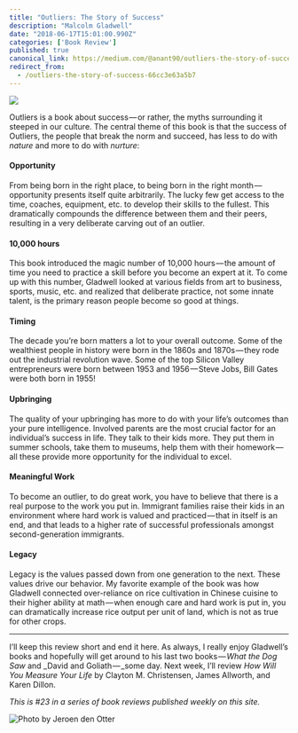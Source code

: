 ```yaml
---
title: "Outliers: The Story of Success"
description: "Malcolm Gladwell"
date: "2018-06-17T15:01:00.990Z"
categories: ['Book Review']
published: true
canonical_link: https://medium.com/@anant90/outliers-the-story-of-success-66cc3e63a5b7
redirect_from:
  - /outliers-the-story-of-success-66cc3e63a5b7
---
```


![](./asset-1.jpeg)

Outliers is a book about success — or rather, the myths surrounding it steeped in our culture. The central theme of this book is that the success of Outliers, the people that break the norm and succeed, has less to do with _nature_ and more to do with _nurture_:

#### Opportunity

From being born in the right place, to being born in the right month — opportunity presents itself quite arbitrarily. The lucky few get access to the time, coaches, equipment, etc. to develop their skills to the fullest. This dramatically compounds the difference between them and their peers, resulting in a very deliberate carving out of an outlier.

#### 10,000 hours

This book introduced the magic number of 10,000 hours — the amount of time you need to practice a skill before you become an expert at it. To come up with this number, Gladwell looked at various fields from art to business, sports, music, etc. and realized that deliberate practice, not some innate talent, is the primary reason people become so good at things.

#### Timing

The decade you’re born matters a lot to your overall outcome. Some of the wealthiest people in history were born in the 1860s and 1870s — they rode out the industrial revolution wave. Some of the top Silicon Valley entrepreneurs were born between 1953 and 1956 — Steve Jobs, Bill Gates were both born in 1955!

#### Upbringing

The quality of your upbringing has more to do with your life’s outcomes than your pure intelligence. Involved parents are the most crucial factor for an individual’s success in life. They talk to their kids more. They put them in summer schools, take them to museums, help them with their homework — all these provide more opportunity for the individual to excel.

#### Meaningful Work

To become an outlier, to do great work, you have to believe that there is a real purpose to the work you put in. Immigrant families raise their kids in an environment where hard work is valued and practiced — that in itself is an end, and that leads to a higher rate of successful professionals amongst second-generation immigrants.

#### Legacy

Legacy is the values passed down from one generation to the next. These values drive our behavior. My favorite example of the book was how Gladwell connected over-reliance on rice cultivation in Chinese cuisine to their higher ability at math — when enough care and hard work is put in, you can dramatically increase rice output per unit of land, which is not as true for other crops.

---

I’ll keep this review short and end it here. As always, I really enjoy Gladwell’s books and hopefully will get around to his last two books — _What the Dog Saw_ and _David and Goliath — _some day. Next week, I’ll review _How Will You Measure Your Life_ by Clayton M. Christensen, James Allworth, and Karen Dillon.

_This is #23 in a series of book reviews published weekly on this site._

![Photo by [Jeroen den Otter](https://unsplash.com/@jeroendenotter)](./asset-2.png)
